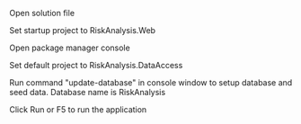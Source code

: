 Open solution file

Set startup project to RiskAnalysis.Web

Open package manager console

Set default project to RiskAnalysis.DataAccess

Run command "update-database" in console window to setup database and seed data. Database name is RiskAnalysis

Click Run or F5 to run the application

